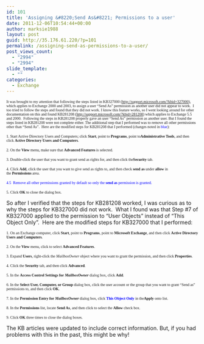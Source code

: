 ```yaml
---
id: 101
title: 'Assigning &#8220;Send As&#8221; Permissions to a user'
date: 2011-12-06T10:54:44+00:00
author: marksie1988
layout: post
guid: http://35.176.61.220/?p=101
permalink: /assigning-send-as-permissions-to-a-user/
post_views_count:
  - "2994"
  - "2994"
slide_template:
  - ""
categories:
  - Exchange
---
```

<span style="font-family: Verdana; font-size: x-small;">It was brought to my attention that following the steps listed in KB327000 (</span>[<span style="font-family: Verdana; font-size: x-small;">http://support.microsoft.com/?kbid=327000</span>](http://support.microsoft.com/?kbid=327000)<span style="font-family: Verdana; font-size: x-small;">), which applies to Exchange 2000 and 2003, to assign a user &#8220;Send As&#8221; permission as another user did not appear to work.  I too tried to follow the steps and found that they did not work. I know this feature works, so I went looking around for other documentation on this and found KB281208 (</span>[<span style="font-family: Verdana; font-size: x-small;">http://support.microsoft.com/?kbid=281208</span>](http://support.microsoft.com/?kbid=281208)<span style="font-family: Verdana; font-size: x-small;">) which applies to Exchange 5.5 and 2000.  Following the steps in KB281208 properly gave an user &#8220;Send As&#8221; permission as another user. But I found the steps listed in KB281208 were not complete either. The additional step that I performed was to remove all other permissions other than &#8220;Send As&#8221;.  Here are the modified steps for KB281208 that I performed (changes noted in <span style="color: #0000ff;">blue</span>):</span>

<span style="font-family: Verdana; font-size: x-small;">1. Start Active Directory Users and Computers; click <strong>Start</strong>, point to <strong>Programs</strong>, point to<strong>Administrative Tools</strong>, and then click <strong>Active Directory Users and Computers</strong>.</span>

<span style="font-family: Verdana; font-size: x-small;">2. On the <strong>View</strong> menu, make sure that <strong>Advanced Features</strong> is selected.</span>

<span style="font-family: Verdana; font-size: x-small;">3. Double-click the user that you want to grant send as rights for, and then click the<strong>Security</strong> tab.</span>

<span style="font-family: Verdana; font-size: x-small;">4. Click <strong>Add</strong>, click the user that you want to give send as rights to, and then check <strong>send as</strong> under <strong>allow</strong> in the <strong>Permissions</strong> area.</span>

<span style="color: #0000ff; font-family: Verdana; font-size: x-small;">4.5  Remove all other permissions granted by default so only the <strong>send as</strong> permission is granted.</span>

<span style="font-family: Verdana; font-size: x-small;">5. Click <strong>OK</strong> to close the dialog box.</p> 

<p>
  So after I verified that the steps for KB281208 worked, I was curious as to why the steps for KB327000 did not work.  What I found was that Step #7 of KB327000 applied to the permission to &#8220;User Objects&#8221; instead of &#8220;This Object Only&#8221;.  Here are the modified steps for KB327000 that I performed:</span>
</p>

<p>
  <span style="font-family: Verdana; font-size: x-small;">1. On an Exchange computer, click <strong>Start</strong>, point to <strong>Programs</strong>, point to <strong>Microsoft Exchange</strong>, and then click <strong>Active Directory Users and Computers</strong>.</span>
</p>

<p>
  <span style="font-family: Verdana; font-size: x-small;">2. On the <strong>View</strong> menu, click to select <strong>Advanced Features</strong>.</span>
</p>

<p>
  <span style="font-family: Verdana; font-size: x-small;">3. Expand <strong>Users</strong>, right-click the <em>MailboxOwner</em> object where you want to grant the permission, and then click <strong>Properties</strong>.</span>
</p>

<p>
  <span style="font-family: Verdana; font-size: x-small;">4. Click the <strong>Security</strong> tab, and then click <strong>Advanced</strong>.</span>
</p>

<p>
  <span style="font-family: Verdana; font-size: x-small;">5. In the <strong>Access Control Settings for <em>MailboxOwner</em></strong> dialog box, click <strong>Add</strong>.</span>
</p>

<p>
  <span style="font-family: Verdana; font-size: x-small;">6. In the <strong>Select User, Computer, or Group</strong> dialog box, click the user account or the group that you want to grant &#8220;Send as&#8221; permissions to, and then click <strong>OK</strong>.</span>
</p>

<p>
  <span style="font-family: Verdana; font-size: x-small;">7. In the <strong>Permission Entry for <em>MailboxOwner</em></strong> dialog box, click <strong><span style="color: #0000ff;">This Object Only</span></strong> in the<strong>Apply</strong> onto list.</span>
</p>

<p>
  <span style="font-family: Verdana; font-size: x-small;">8. In the <strong>Permissions</strong> list, locate <strong>Send As</strong>, and then click to select the <strong>Allow</strong> check box.</span>
</p>

<p>
  <span style="font-family: Verdana; font-size: x-small;">9. Click <strong>OK</strong> three times to close the dialog boxes.</p> 
  
  <p>
    The KB articles were updated to include correct information. But, if you had problems with this in the past, this might be why!</span>
  </p>